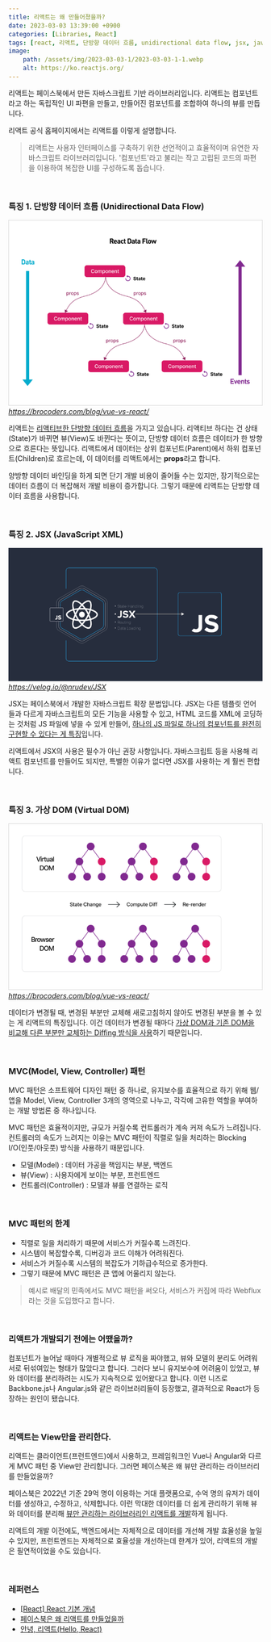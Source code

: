 ```yaml
---
title: 리액트는 왜 만들어졌을까?
date: 2023-03-03 13:39:00 +0900
categories: [Libraries, React]
tags: [react, 리액트, 단방향 데이터 흐름, unidirectional data flow, jsx, javascript xml, virtual dom, 가상 dom, mvc pattern, mvc 패턴]
image:
    path: /assets/img/2023-03-03-1/2023-03-03-1-1.webp
    alt: https://ko.reactjs.org/
---
```


리액트는 페이스북에서 만든 자바스크립트 기반 라이브러리입니다. 리액트는 컴포넌트라고 하는 독립적인 UI 파편을 만들고, 만들어진 컴포넌트를 조합하여 하나의 뷰를 만듭니다.

리액트 공식 홈페이지에서는 리액트를 이렇게 설명합니다.

> 리액트는 사용자 인터페이스를 구축하기 위한 선언적이고 효율적이며 유연한 자바스크립트 라이브러리입니다. '컴포넌트'라고 불리는 작고 고립된 코드의 파편을 이용하여 복잡한 UI를 구성하도록 돕습니다.

&nbsp;

### 특징 1. 단방향 데이터 흐름 (Unidirectional Data Flow)

![Unidirectional Data Flow](/assets/img/2023-03-03-1/2023-03-03-1-2.png)
_https://brocoders.com/blog/vue-vs-react/_

리액트는 <u>리액티브한 단방향 데이터 흐름</u>을 가지고 있습니다. 리액티브 하다는 건 상태(State)가 바뀌면 뷰(View)도 바뀐다는 뜻이고, 단방향 데이터 흐름은 데이터가 한 방향으로 흐른다는 뜻입니다. 리액트에서 데이터는 상위 컴포넌트(Parent)에서 하위 컴포넌트(Children)로 흐르는데, 이 데이터를 리액트에서는 **props**라고 합니다.

양방향 데이터 바인딩을 하게 되면 단기 개발 비용이 줄어들 수는 있지만, 장기적으로는 데이터 흐름이 더 복잡해저 개발 비용이 증가합니다. 그렇기 때문에 리액트는 단방향 데이터 흐름을 사용합니다.

&nbsp;

### 특징 2. JSX (JavaScript XML)

![JSX](/assets/img/2023-03-03-1/2023-03-03-1-3.png)
_https://velog.io/@nrudev/JSX_

JSX는 페이스북에서 개발한 자바스크립트 확장 문법입니다. JSX는 다른 템플릿 언어들과 다르게 자바스크립트의 모든 기능을 사용할 수 있고, HTML 코드를 XML에 코딩하는 것처럼 JS 파일에 넣을 수 있게 만들어, <u>하나의 JS 파일로 하나의 컴포넌트를 완전히 구현할 수 있다는 게 특징</u>입니다.

리액트에서 JSX의 사용은 필수가 아닌 권장 사항입니다. 자바스크립트 등을 사용해 리액트 컴포넌트를 만들어도 되지만, 특별한 이유가 없다면 JSX를 사용하는 게 훨씬 편합니다.

&nbsp;

### 특징 3. 가상 DOM (Virtual DOM)

![Virtual DOM](/assets/img/2023-03-03-1/2023-03-03-1-4.png)
_https://brocoders.com/blog/vue-vs-react/_

데이터가 변경될 때, 변경된 부분만 교체해 새로고침하지 않아도 변경된 부분을 볼 수 있는 게 리액트의 특징입니다. 이건 데이터가 변경될 때마다 <u>가상 DOM과 기존 DOM을 비교해 다른 부분만 교체하는 Diffing 방식을 사용</u>하기 때문입니다.

&nbsp;

### MVC(Model, View, Controller) 패턴

MVC 패턴은 소프트웨어 디자인 패턴 중 하나로, 유지보수를 효율적으로 하기 위해 웹/앱을 Model, View, Controller 3개의 영역으로 나누고, 각각에 고유한 역할을 부여하는 개발 방법론 중 하나입니다.

MVC 패턴은 효율적이지만, 규모가 커질수록 컨트롤러가 계속 커져 속도가 느려집니다. 컨트롤러의 속도가 느려지는 이유는 MVC 패턴이 직렬로 일을 처리하는 Blocking I/O(인풋/아웃풋) 방식을 사용하기 때문입니다.

- 모델(Model) : 데이터 가공을 책임지는 부분, 백엔드
- 뷰(View) : 사용자에게 보이는 부분, 프런트엔드
- 컨트롤러(Controller) : 모델과 뷰를 연결하는 로직

&nbsp;

### MVC 패턴의 한계

- 직렬로 일을 처리하기 때문에 서비스가 커질수록 느려진다.
- 시스템이 복잡할수록, 디버깅과 코드 이해가 어려워진다.
- 서비스가 커질수록 시스템의 복잡도가 기하급수적으로 증가한다.
- 그렇기 때문에 MVC 패턴은 큰 앱에 어울리지 않는다.

> 예시로 배달의 민족에서도 MVC 패턴을 써오다, 서비스가 커짐에 따라 Webflux라는 것을 도입했다고 합니다.

&nbsp;

### 리액트가 개발되기 전에는 어땠을까?

컴포넌트가 늘어날 때마다 개별적으로 뷰 로직을 짜야했고, 뷰와 모델의 분리도 어려워 서로 뒤섞여있는 형태가 많았다고 합니다. 그러다 보니 유지보수에 어려움이 있었고, 뷰와 데이터를 분리하려는 시도가 지속적으로 있어왔다고 합니다. 이런 니즈로 Backbone.js나 Angular.js와 같은 라이브러리들이 등장했고, 결과적으로 React가 등장하는 원인이 됐습니다.

&nbsp;

### 리액트는 View만을 관리한다.

리액트는 클라이언트(프런트엔드)에서 사용하고, 프레임워크인 Vue나 Angular와 다르게 MVC 패턴 중 View만 관리합니다. 그러면 페이스북은 왜 뷰만 관리하는 라이브러리를 만들었을까?

페이스북은 2022년 기준 29억 명이 이용하는 거대 플랫폼으로, 수억 명의 유저가 데이터를 생성하고, 수정하고, 삭제합니다. 이런 막대한 데이터를 더 쉽게 관리하기 위해 뷰와 데이터를 분리해 <u>뷰만 관리하는 라이브러리인 리액트를 개발</u>하게 됩니다.

리액트의 개발 이전에도, 백엔드에서는 자체적으로 데이터를 개선해 개발 효율성을 높일 수 있지만, 프런트엔드는 자체적으로 효율성을 개선하는데 한계가 있어, 리액트의 개발은 필연적이었을 수도 있습니다.

&nbsp;

### 레퍼런스

- <a href="https://velog.io/@kim-jaemin420/React-%EA%B8%B0%EB%B3%B8-%EA%B0%9C%EB%85%90" target="_blank">[React] React 기본 개념</a>
- <a href="https://velog.io/@sunaaank/why-facebook-makes-react" target="_blank">페이스북은 왜 리액트를 만들었을까</a>
- <a href="https://blog.gaerae.com/2016/04/hello-react.html" target="_blank">안녕, 리액트(Hello, React)</a>